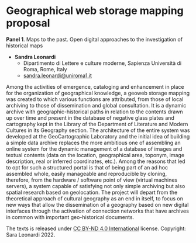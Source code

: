 # Geographical web storage mapping proposal

**Panel 1**. Maps to the past. Open digital approaches to the investigation of historical maps

- **Sandra Leonardi**
  - Dipartimento di Lettere e culture moderne, Sapienza Università di Roma, Rome, Italy
  - [sandra.leonardi@uniroma1.it](mailto:sandra.leonardi@uniroma1.it)


Among the activities of emergence, cataloging and enhancement in place for the organization of geographical knowledge, a geoweb storage mapping was created to which various functions are attributed, from those of local archiving to those of dissemination and global consultation. It is a dynamic archive with geographic-historical paths in relation to the contents drawn up over time and present in the database of negative glass plates and cartography kept in the Library of the Department of Literature and Modern Cultures in its Geography section. The architecture of the entire system was developed at the GeoCartographic Laboratory and the initial idea of building a simple data archive replaces the more ambitious one of assembling an online system for the dynamic management of a database of images and textual contents (data on the location, geographical area, toponym, image description, real or inferred coordinates, etc.). Among the reasons that led to opt for such a structured portal is that of being part of an ad hoc assembled whole, easily manageable and reproducible by cloning, therefore, from the hardware / software point of view (virtual machines servers), a system capable of satisfying not only simple archiving but also spatial research based on geolocation. The project will depart from the theoretical approach of cultural geography as an end in itself, to focus on new ways that allow the dissemination of a geography based on new digital interfaces through the activation of connection networks that have archives in common with important geo-historical documents.

The texts is released under [CC BY-ND 4.0 International](https://creativecommons.org/licenses/by-nd/4.0/) license. Copyright: Sara Leonardi 2022.
